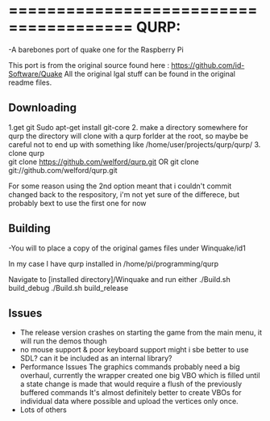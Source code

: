 =======================================
QURP:
=======================================
-A barebones port of quake one for the Raspberry Pi

This port is from the original source found here : https://github.com/id-Software/Quake 
All the original lgal stuff can be found in the original readme files.

Downloading
------------------------

1.get git
Sudo apt-get install git-core
2. make a directory somewhere for qurp
the directory will clone with a qurp forlder at the root, so maybe be careful not to end up with something like /home/user/projects/qurp/qurp/
3. clone qurp	
git clone https://github.com/welford/qurp.git
OR
git clone git://github.com/welford/qurp.git

For some reason using the 2nd option meant that i couldn't commit changed back to the respository, 	i'm not yet sure of the differece, but probably bext to use the first one for now

Building
------------------------

-You will to place a copy of the original games files under Winquake/id1

In my case I have qurp installed in /home/pi/programming/qurp

Navigate to [installed directory]/Winquake and run either
	./Build.sh build_debug 
	./Build.sh build_release

Issues
------------------------

- The release version crashes on starting the game from the main menu, it will run the demos though
- no mouse support & poor keyboard support
  might i sbe better to use SDL? can it be included as an internal library?
- Performance Issues
  The graphics commands probably need a big overhaul, currently the wrapper created one big VBO 
  which is filled until a state change is made that would require a flush of the previously buffered commands
  It's almost definitely better to create VBOs for individual data where possible and upload the vertices only once.
- Lots of others